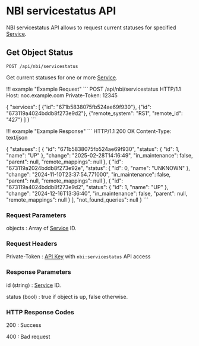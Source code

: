 # NBI servicestatus API

NBI servicestatus API allows to request current statuses for
specified [Service](../concepts/service/index.md).

## Get Object Status

```
POST /api/nbi/servicestatus
```

Get current statuses for one or more [Service](../concepts/service/index.md).

<!-- prettier-ignore -->
!!! example "Example Request"
    ```
    POST /api/nbi/servicestatus HTTP/1.1
    Host: noc.example.com
    Private-Token: 12345

{
 "services": [
     {"id": "671b5838075fb524ae69f930"},
     {"id": "673119a4024bddb8f273e9d2"},
     {"remote_system": "RS1", "remote_id": "427"}
 ]
}
    ```

<!-- prettier-ignore -->
!!! example "Example Response"
    ```
    HTTP/1.1 200 OK
    Content-Type: text/json

{
  "statuses": [
    {
      "id": "671b5838075fb524ae69f930",
      "status": {
        "id": 1,
        "name": "UP"
      },
      "change": "2025-02-28T14:16:49",
      "in_maintenance": false,
      "parent": null,
      "remote_mappings": null
    },
    {
      "id": "673119a2024bddb8f273e92e",
      "status": {
        "id": 0,
        "name": "UNKNOWN"
      },
      "change": "2024-11-10T23:37:54.771000",
      "in_maintenance": false,
      "parent": null,
      "remote_mappings": null
    },
    {
      "id": "673119a4024bddb8f273e9d2",
      "status": {
        "id": 1,
        "name": "UP"
      },
      "change": "2024-12-16T13:36:40",
      "in_maintenance": false,
      "parent": null,
      "remote_mappings": null
    }
  ],
  "not_found_queries": null
}
    ```

### Request Parameters
objects
: Array of [Service](../concepts/service/index.md) ID.

### Request Headers

Private-Token
: [API Key](../concepts/apikey/index.md) with `nbi:servicestatus` API access

### Response Parameters
id (string)
: [Service](../concepts/service/index.md) ID.

status (bool)
: true if object is up, false otherwise.

### HTTP Response Codes

200
: Success

400
: Bad request

